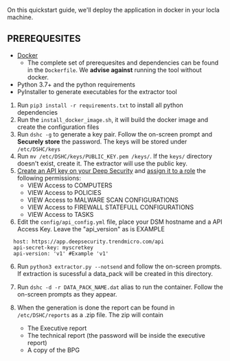 On this quickstart guide, we'll deploy the application in docker in your locla machine.

## PREREQUESITES
- [Docker](https://docs.docker.com/get-docker/)
  - The complete set of prerequesites and dependencies can be found in the `Dockerfile`. We __advise against__ running the tool without docker.
- Python 3.7+ and the python requirements
- PyInstaller to generate executables for the extractor tool

1. Run `pip3 install -r requirements.txt` to install all python dependencies
2. Run the `install_docker_image.sh`, it will build the docker image and create the configuration files
3. Run `dshc -g` to generate a key pair. Follow the on-screen prompt and **Securely store** the password. The keys will be stored under `/etc/DSHC/keys`
  1. Run `mv /etc/DSHC/keys/PUBLIC_KEY.pem /keys/`. If the `keys/` directory doesn't exist, create it. The extractor will use the public key.
4. [Create an API key on your Deep Security](https://automation.deepsecurity.trendmicro.com/article/dsaas/create-and-manage-api-keys?platform=dsaas) and [assign it to a role](https://help.deepsecurity.trendmicro.com/user-roles.html?Highlight=roles) the following permissions:
    * VIEW Access to COMPUTERS
    * VIEW Access to POLICIES
    * VIEW Access to MALWARE SCAN CONFIGURATIONS
    * VIEW Access to FIREWALL STATEFULL CONFIGURATIONS
    * VIEW Access to TASKS
5. Edit the `config/api_config.yml` file, place your DSM hostname and a API Access Key. Leave the "api_version" as is
EXAMPLE
```                                                          
  host: https://app.deepsecurity.trendmicro.com/api                        
  api-secret-key: myscretkey
  api-version: 'v1' #Example 'v1'       
```
6. Run `python3 extractor.py --notsend` and follow the on-screen prompts. If extraction is sucessful a data_pack will be created in this directory.

7. Run `dshc -d -r DATA_PACK_NAME.dat` alias to run the container. Follow the on-screen prompts as they appear.
4. When the generation is done the report can be found in `/etc/DSHC/reports` as a .zip file. The zip will contain 
    * The Executive report
    * The technical report (the password will be inside the executive report)
    * A copy of the BPG